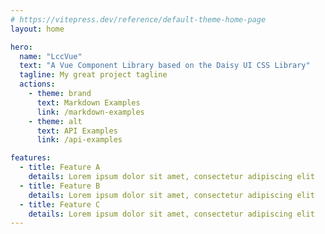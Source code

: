 ```yaml
---
# https://vitepress.dev/reference/default-theme-home-page
layout: home

hero:
  name: "LccVue"
  text: "A Vue Component Library based on the Daisy UI CSS Library"
  tagline: My great project tagline
  actions:
    - theme: brand
      text: Markdown Examples
      link: /markdown-examples
    - theme: alt
      text: API Examples
      link: /api-examples

features:
  - title: Feature A
    details: Lorem ipsum dolor sit amet, consectetur adipiscing elit
  - title: Feature B
    details: Lorem ipsum dolor sit amet, consectetur adipiscing elit
  - title: Feature C
    details: Lorem ipsum dolor sit amet, consectetur adipiscing elit
---
```


